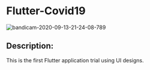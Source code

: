 # Flutter-Covid19

![bandicam-2020-09-13-21-24-08-789](https://user-images.githubusercontent.com/52774050/93025591-bd56ae80-f607-11ea-9d39-64c9252b2aca.gif)

## Description:
This is the first Flutter application trial using UI designs.


 

